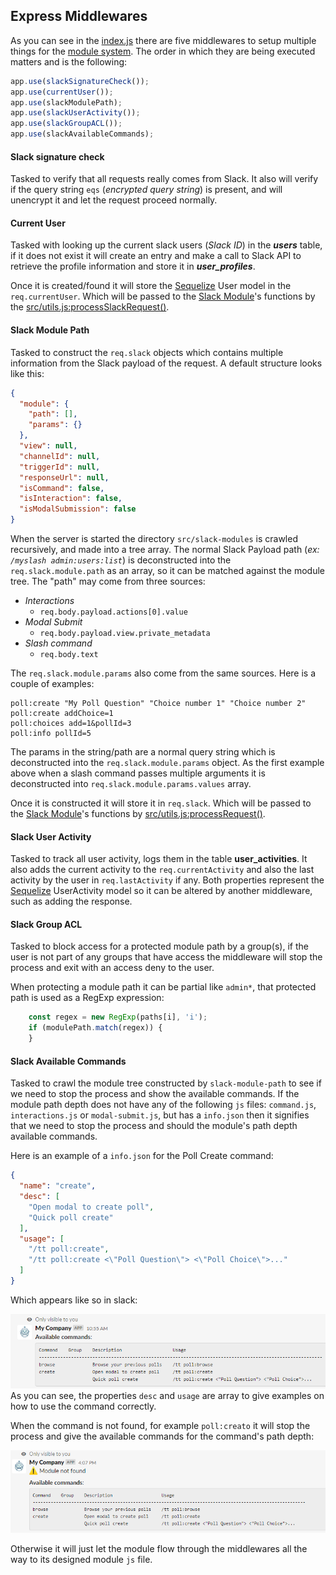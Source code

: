## Express Middlewares


As you can see in the [index.js](./src/index.js) there are five middlewares to setup multiple
things for the [module system](../slack-modules/README.md). The order in which they are being
executed matters and is the following:
```javascript
app.use(slackSignatureCheck());
app.use(currentUser());
app.use(slackModulePath);
app.use(slackUserActivity());
app.use(slackGroupACL());
app.use(slackAvailableCommands);
```

#### Slack signature check
Tasked to verify that all requests really comes from Slack. It also will verify if the query string `eqs` (_encrypted query string_) is present,
and will unencrypt it and let the request proceed normally.

#### Current User
Tasked with looking up the current slack users (_Slack ID_) in the **_users_** table, if
it does not exist it will create an entry and make a call to Slack API to retrieve the profile
information and store it in **_user_profiles_**.

Once it is created/found it will store the [Sequelize](https://sequelize.org/) User model
in the `req.currentUser`. Which will be passed to the [Slack Module](../slack-modules/README.md)'s functions
by the [src/utils.js:processSlackRequest()](../utils.js).

#### Slack Module Path
Tasked to construct the `req.slack` objects which contains multiple information from the Slack payload
of the request. A default structure looks like this:
```json
{
  "module": {
    "path": [],
    "params": {}
  },
  "view": null,
  "channelId": null,
  "triggerId": null,
  "responseUrl": null,
  "isCommand": false,
  "isInteraction": false,
  "isModalSubmission": false
}
```
When the server is started the directory `src/slack-modules` is crawled recursively, and made into a tree
array. The normal Slack Payload path  (_ex: `/myslash admin:users:list`_) is deconstructed
into the `req.slack.module.path` as an array, so it can be matched against the module tree.
The "path" may come from three sources:
- _Interactions_
    - `req.body.payload.actions[0].value`
- _Modal Submit_
    - `req.body.payload.view.private_metadata`
- _Slash command_
    - `req.body.text`

The `req.slack.module.params` also come from the same sources. Here is a couple of examples:
```
poll:create "My Poll Question" "Choice number 1" "Choice number 2"
poll:create addChoice=1
poll:choices add=1&pollId=3
poll:info pollId=5
```
The params in the string/path are a normal query string which is deconstructed into the
`req.slack.module.params` object. As the first example above when a slash command passes
multiple arguments it is deconstructed into `req.slack.module.params.values` array.

Once it is constructed it will store it in `req.slack`. Which will be passed to the 
[Slack Module](../slack-modules/README.md)'s functions by [src/utils.js:processRequest()](../utils.js).

#### Slack User Activity
Tasked to track all user activity, logs them in the table **user_activities**. 
It also adds the current activity to the `req.currentActivity` and also the last activity
by the user in `req.lastActivity` if any. Both properties represent the [Sequelize](https://sequelize.org/) 
UserActivity model so it can be altered by another middleware, such as adding the response.

#### Slack Group ACL
Tasked to block access for a protected module path by a group(s), if the user is not part
of any groups that have access the middleware will stop the process and exit with an
access deny to the user.

When protecting a module path it can be partial like `admin*`, that protected path is used
as a RegExp expression:
````javascript
    const regex = new RegExp(paths[i], 'i');
    if (modulePath.match(regex)) {
    }
```` 

#### Slack Available Commands
Tasked to crawl the module tree constructed by `slack-module-path` to see if we need to stop the process
and show the available commands. If the module path depth does not have any of the following `js` files:
`command.js`, `interactions.js` or `modal-submit.js`, but has a `info.json` then it signifies that we need
to stop the process and should the module's path depth available commands.

Here is an example of a `info.json` for the Poll Create command:
```json
{
  "name": "create",
  "desc": [
    "Open modal to create poll",
    "Quick poll create"
  ],
  "usage": [
    "/tt poll:create",
    "/tt poll:create <\"Poll Question\"> <\"Poll Choice\">..."
  ]
}
``` 

Which appears like so in slack:

![poll create command](../../.github/images/poll-slash-cmd.png)
As you can see, the properties `desc` and `usage` are array to give examples on how to
use the command correctly.

When the command is not found, for example `poll:creato` it will stop the process and
give the available commands for the command's path depth:

![PolL Create Invlid](../../.github/images/poll-create-invalid.png)

Otherwise it will just let the module flow through the middlewares
all the way to its designed module `js` file.
